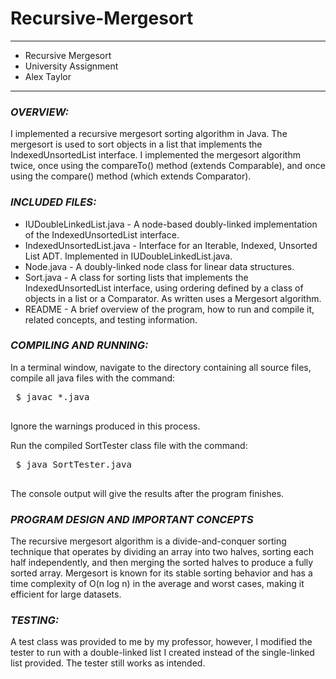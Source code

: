 # Recursive-Mergesort
****************
* Recursive Mergesort
* University Assignment
* Alex Taylor
**************** 

### ***OVERVIEW:***

I implemented a recursive mergesort sorting algorithm in Java. The mergesort is used to sort objects in a list that implements the IndexedUnsortedList interface. I implemented the mergesort algorithm twice, once using the compareTo() method (extends Comparable), and once using the compare() method (which extends Comparator).


### ***INCLUDED FILES:***

 * IUDoubleLinkedList.java - A node-based doubly-linked implementation of the IndexedUnsortedList interface.
 * IndexedUnsortedList.java - Interface for an Iterable, Indexed, Unsorted List ADT. Implemented in IUDoubleLinkedList.java.
 * Node.java - A doubly-linked node class for linear data structures.
 * Sort.java - A class for sorting lists that implements the IndexedUnsortedList interface, using ordering defined by a class of objects in a list or a Comparator. As written uses a Mergesort 
 algorithm.
 * README - A brief overview of the program, how to run and compile it, related concepts, and testing information.


### ***COMPILING AND RUNNING:***

 In a terminal window, navigate to the directory containing all source files, compile all
 java files with the command:
 <pre>
 $ javac *.java
 </pre>

 Ignore the warnings produced in this process.

 Run the compiled SortTester class file with the command:
 <pre>
 $ java SortTester.java
 </pre>

 The console output will give the results after the program finishes.

### ***PROGRAM DESIGN AND IMPORTANT CONCEPTS*** ###
The recursive mergesort algorithm is a divide-and-conquer sorting technique that operates by dividing an array into two halves, sorting each half independently, and then merging the sorted halves to produce a fully sorted array. Mergesort is known for its stable sorting behavior and has a time complexity of O(n log n) in the average and worst cases, making it efficient for large datasets.


### ***TESTING:***

A test class was provided to me by my professor, however, I modified the tester to run with a double-linked list I created instead of the single-linked list provided. The tester still works as intended.
